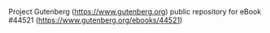 Project Gutenberg (https://www.gutenberg.org) public repository for eBook #44521 (https://www.gutenberg.org/ebooks/44521)
